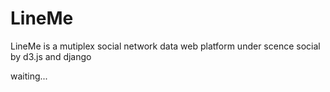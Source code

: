# LineMe
LineMe is a mutiplex social network data web platform under scence social by d3.js and django

waiting...
